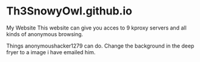 # Th3SnowyOwl.github.io
My Website
This website can give you acces to 9 kproxy servers and all kinds of anonymous browsing. 




Things anonymoushacker1279 can do. 
Change the background in the deep fryer to a image i have emailed him.
